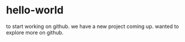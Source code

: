 # hello-world
to start working on github. we have a new project coming up. wanted to explore more on github.
